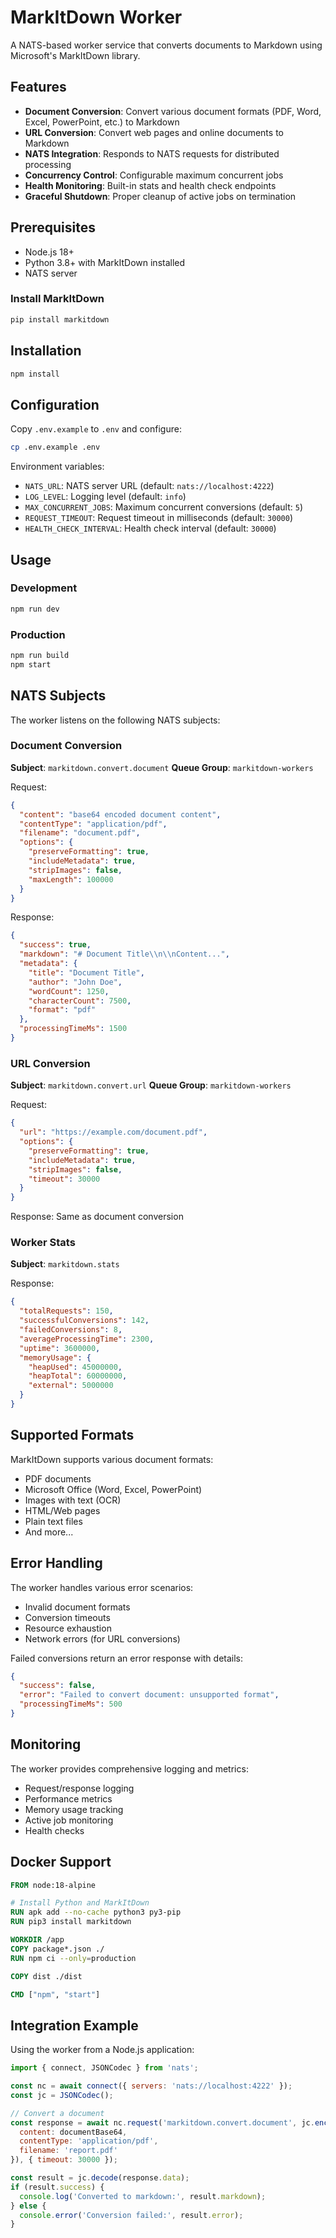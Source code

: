 # MarkItDown Worker

A NATS-based worker service that converts documents to Markdown using Microsoft's MarkItDown library.

## Features

- **Document Conversion**: Convert various document formats (PDF, Word, Excel, PowerPoint, etc.) to Markdown
- **URL Conversion**: Convert web pages and online documents to Markdown
- **NATS Integration**: Responds to NATS requests for distributed processing
- **Concurrency Control**: Configurable maximum concurrent jobs
- **Health Monitoring**: Built-in stats and health check endpoints
- **Graceful Shutdown**: Proper cleanup of active jobs on termination

## Prerequisites

- Node.js 18+
- Python 3.8+ with MarkItDown installed
- NATS server

### Install MarkItDown

```bash
pip install markitdown
```

## Installation

```bash
npm install
```

## Configuration

Copy `.env.example` to `.env` and configure:

```bash
cp .env.example .env
```

Environment variables:
- `NATS_URL`: NATS server URL (default: `nats://localhost:4222`)
- `LOG_LEVEL`: Logging level (default: `info`)
- `MAX_CONCURRENT_JOBS`: Maximum concurrent conversions (default: `5`)
- `REQUEST_TIMEOUT`: Request timeout in milliseconds (default: `30000`)
- `HEALTH_CHECK_INTERVAL`: Health check interval (default: `30000`)

## Usage

### Development
```bash
npm run dev
```

### Production
```bash
npm run build
npm start
```

## NATS Subjects

The worker listens on the following NATS subjects:

### Document Conversion
**Subject**: `markitdown.convert.document`
**Queue Group**: `markitdown-workers`

Request:
```json
{
  "content": "base64 encoded document content",
  "contentType": "application/pdf",
  "filename": "document.pdf",
  "options": {
    "preserveFormatting": true,
    "includeMetadata": true,
    "stripImages": false,
    "maxLength": 100000
  }
}
```

Response:
```json
{
  "success": true,
  "markdown": "# Document Title\\n\\nContent...",
  "metadata": {
    "title": "Document Title",
    "author": "John Doe",
    "wordCount": 1250,
    "characterCount": 7500,
    "format": "pdf"
  },
  "processingTimeMs": 1500
}
```

### URL Conversion
**Subject**: `markitdown.convert.url`
**Queue Group**: `markitdown-workers`

Request:
```json
{
  "url": "https://example.com/document.pdf",
  "options": {
    "preserveFormatting": true,
    "includeMetadata": true,
    "stripImages": false,
    "timeout": 30000
  }
}
```

Response: Same as document conversion

### Worker Stats
**Subject**: `markitdown.stats`

Response:
```json
{
  "totalRequests": 150,
  "successfulConversions": 142,
  "failedConversions": 8,
  "averageProcessingTime": 2300,
  "uptime": 3600000,
  "memoryUsage": {
    "heapUsed": 45000000,
    "heapTotal": 60000000,
    "external": 5000000
  }
}
```

## Supported Formats

MarkItDown supports various document formats:
- PDF documents
- Microsoft Office (Word, Excel, PowerPoint)
- Images with text (OCR)
- HTML/Web pages
- Plain text files
- And more...

## Error Handling

The worker handles various error scenarios:
- Invalid document formats
- Conversion timeouts
- Resource exhaustion
- Network errors (for URL conversions)

Failed conversions return an error response with details:
```json
{
  "success": false,
  "error": "Failed to convert document: unsupported format",
  "processingTimeMs": 500
}
```

## Monitoring

The worker provides comprehensive logging and metrics:
- Request/response logging
- Performance metrics
- Memory usage tracking
- Active job monitoring
- Health checks

## Docker Support

```dockerfile
FROM node:18-alpine

# Install Python and MarkItDown
RUN apk add --no-cache python3 py3-pip
RUN pip3 install markitdown

WORKDIR /app
COPY package*.json ./
RUN npm ci --only=production

COPY dist ./dist

CMD ["npm", "start"]
```

## Integration Example

Using the worker from a Node.js application:

```javascript
import { connect, JSONCodec } from 'nats';

const nc = await connect({ servers: 'nats://localhost:4222' });
const jc = JSONCodec();

// Convert a document
const response = await nc.request('markitdown.convert.document', jc.encode({
  content: documentBase64,
  contentType: 'application/pdf',
  filename: 'report.pdf'
}), { timeout: 30000 });

const result = jc.decode(response.data);
if (result.success) {
  console.log('Converted to markdown:', result.markdown);
} else {
  console.error('Conversion failed:', result.error);
}
```